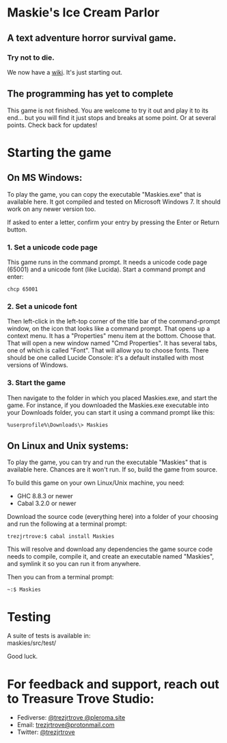 # Maskie's Ice Cream Parlor  
## A text adventure horror survival game.  
### Try not to die.  

We now have a [wiki](https://man.sr.ht/~aev/maskies/). It's just starting out.

## The programming has yet to complete 
This game is not finished. You are welcome to try it out and play it to its end... but you will find it just stops and breaks at some point. Or at several points. Check back for updates! 


# Starting the game

## On MS Windows:

To play the game, you can copy the executable "Maskies.exe" that is available here. It got compiled and tested on Microsoft Windows 7. It should work on any newer version too. 

If asked to enter a letter, confirm your entry by pressing the Enter or Return button.


### 1. Set a unicode code page
This game runs in the command prompt. It needs a unicode code page (65001) and a unicode font (like Lucida). Start a command prompt and enter:
```batch:
chcp 65001
```


### 2. Set a unicode font
Then left-click in the left-top corner of the title bar of the command-prompt window, on the icon that looks like a command prompt. That opens up a context menu. It has a "Properties" menu item at the bottom. Choose that. That will open a new window named "Cmd Properties". It has several tabs, one of which is called "Font". That will allow you to choose fonts. There should be one called Lucide Console: it's a default installed with most versions of Windows.


### 3. Start the game
Then navigate to the folder in which you placed Maskies.exe, and start the game. For instance, if you downloaded the Maskies.exe executable into your Downloads folder, you can start it using a command prompt like this:

```batch:
%userprofile%\Downloads\> Maskies
```

## On Linux and Unix systems:

To play the game, you can try and run the executable "Maskies" that is available here. Chances are it won't run. If so, build the game from source.

To build this game on your own Linux/Unix machine, you need:
- GHC 8.8.3 or newer
- Cabal 3.2.0 or newer

Download the source code (everything here) into a folder of your choosing and run the following at a terminal prompt:
```bash:
trezjrtrove:$ cabal install Maskies
```

This will resolve and download any dependencies the game source code needs to compile, compile it, and create an executable named "Maskies", and symlink it so you can run it from anywhere.

Then you can from a terminal prompt:
```bash:
~:$ Maskies
```


# Testing

A suite of tests is available in:  
maskies/src/test/  

Good luck.


# For feedback and support, reach out to Treasure Trove Studio:

- Fediverse: [@trezjrtrove @pleroma.site](https://pleroma.site/@trezjrtrove)
- Email: [trezjrtrove@protonmail.com](mailto:trezjrtrove@protonmail.com)
- Twitter: [@trezjrtrove](https://twitter.com/trezjrtrove/)

